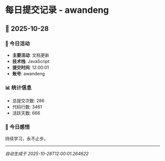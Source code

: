 # 每日提交记录 - awandeng

## 📅 2025-10-28

### 🎯 今日活动
- **主要活动**: 文档更新
- **技术栈**: JavaScript
- **提交时间**: 12:00:01
- **账号**: awandeng

### 📊 统计信息
- 总提交次数: 286
- 代码行数: 3461
- 活跃天数: 666

### 💭 今日感悟
持续学习，永不止步。

---
*自动生成于 2025-10-28T12:00:01.264622*

